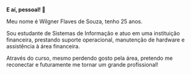 <head> <strong> E aí, pessoal! 👋 </strong> </head>

Meu nome é Wilgner Flaves de Souza, tenho 25 anos. 

Sou estudante de Sistemas de Informação e atuo em uma instituição financeira, prestando suporte operacional, manutenção de hardware e assistência à área financeira.

Através do curso, mesmo perdendo gosto pela área, pretendo me reconectar e futuramente me tornar um grande profissional!
